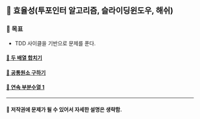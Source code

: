 ## 🦄 효율성(투포인터 알고리즘, 슬라이딩윈도우, 해쉬)

### 🎈 목표
- TDD 사이클을 기반으로 문제를 푼다.

#### [🤔 두 배열 합치기](https://github.com/saseungmin/daily_coding_dojo/tree/master/inflearn_algorism/section5/solution1)
#### [🤔 공통원소 구하기](https://github.com/saseungmin/daily_coding_dojo/tree/master/inflearn_algorism/section5/solution2)
#### [🤔 연속 부분수열 1](https://github.com/saseungmin/daily_coding_dojo/tree/master/inflearn_algorism/section5/solution3)

----

#### 📌 저작권에 문제가 될 수 있어서 자세한 설명은 생략함.
